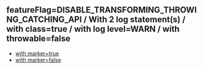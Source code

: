 ## featureFlag=DISABLE_TRANSFORMING_THROWING_CATCHING_API / With 2 log statement(s) / with class=true / with log level=WARN / with throwable=false

* [with marker=true](marker-true/index.md)
* [with marker=false](marker-false/index.md)


